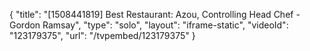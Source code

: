 {
    "title": "[1508441819] Best Restaurant: Azou, Controlling Head Chef - Gordon Ramsay",
    "type": "solo",
    "layout": "iframe-static",
    "videoId": "123179375",
    "url": "\/tvpembed\/123179375"
}